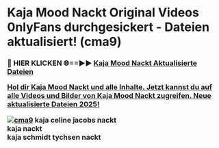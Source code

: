 # Kaja Mood Nackt Original Videos 0nlyFans durchgesickert - Dateien aktualisiert! (cma9)

<h3>🔴 HIER KLICKEN 🌐==►► <a href="https://tinyurl.com/h6vf6nb8" rel="nofollow">Kaja Mood Nackt Aktualisierte Dateien

Hol dir Kaja Mood Nackt und alle Inhalte. Jetzt kannst du auf alle Videos und Bilder von Kaja Mood Nackt zugreifen. Neue aktualisierte Dateien 2025!

[![cma9](https://i.imgur.com/sD4kR3V.gif)](https://tinyurl.com/h6vf6nb8)
kaja celine jacobs nackt<br>
kaja nackt<br>
kaja schmidt tychsen nackt